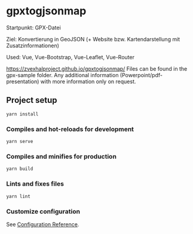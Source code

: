 # gpxtogjsonmap
Startpunkt: GPX-Datei

Ziel: Konvertierung in GeoJSON (+ Website bzw. Kartendarstellung mit Zusatzinformationen)

Used: Vue, Vue-Bootstrap, Vue-Leaflet, Vue-Router

https://zvexhalproject.github.io/gpxtogjsonmap/
Files can be found in the gpx-sample folder.
Any additional information (Powerpoint/pdf-presentation) with more information only on request.



## Project setup
```
yarn install
```

### Compiles and hot-reloads for development
```
yarn serve
```

### Compiles and minifies for production
```
yarn build
```

### Lints and fixes files
```
yarn lint
```

### Customize configuration
See [Configuration Reference](https://cli.vuejs.org/config/).
